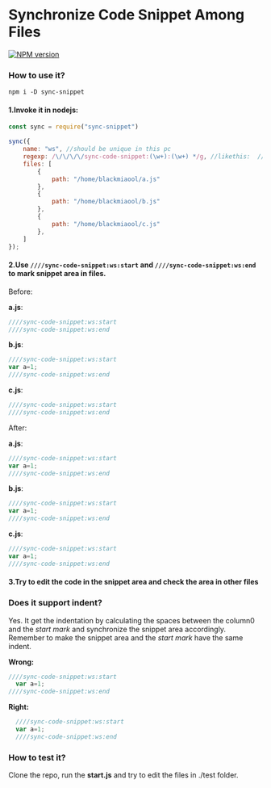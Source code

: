 # Synchronize Code Snippet Among Files
[![NPM version][npm-image]][npm-url]

### How to use it?

`npm i -D sync-snippet`

#### 1.Invoke it in nodejs:

```javascript
const sync = require("sync-snippet")

sync({
    name: "ws", //should be unique in this pc
    regexp: /\/\/\/\/sync-code-snippet:(\w+):(\w+) */g, //likethis:  ////sync-code-snippet:ws:end
    files: [
        {
            path: "/home/blackmiaool/a.js"
        },
        {
            path: "/home/blackmiaool/b.js"
        },
        {
            path: "/home/blackmiaool/c.js"
        },
    ]
});
```

#### 2.Use `////sync-code-snippet:ws:start` and `////sync-code-snippet:ws:end` to mark snippet area in files.


Before:

**a.js**:
```javascript
////sync-code-snippet:ws:start
////sync-code-snippet:ws:end
```
**b.js**:
```javascript
////sync-code-snippet:ws:start
var a=1;
////sync-code-snippet:ws:end
```

**c.js**:
```javascript
////sync-code-snippet:ws:start
////sync-code-snippet:ws:end
```

After:


**a.js**:
```javascript
////sync-code-snippet:ws:start
var a=1;
////sync-code-snippet:ws:end
```
**b.js**:
```javascript
////sync-code-snippet:ws:start
var a=1;
////sync-code-snippet:ws:end
```

**c.js**:
```javascript
////sync-code-snippet:ws:start
var a=1;
////sync-code-snippet:ws:end
```

####  3.Try to edit the code in the snippet area and check the area in other files

### Does it support indent?
Yes. It get the indentation by calculating the spaces between the column0 and the *start mark* and synchronize the snippet area accordingly.
Remember to make the snippet area and the *start mark* have the same indent.

**Wrong:**
```javascript
////sync-code-snippet:ws:start
  var a=1;
////sync-code-snippet:ws:end
```

**Right:**
```javascript
  ////sync-code-snippet:ws:start
  var a=1;
  ////sync-code-snippet:ws:end
```

### How to test it?
Clone the repo, run the **start.js** and try to edit the files in ./test folder.


[npm-url]: https://npmjs.org/package/sync-snippet
[npm-image]: http://img.shields.io/npm/v/sync-snippet.svg

